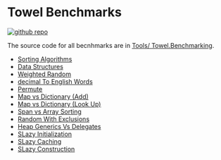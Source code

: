 # Towel Benchmarks

<a href="https://github.com/ZacharyPatten/Towel" alt="Github Repository"><img alt="github repo" src="https://img.shields.io/badge/github-repo-black?logo=github&amp;style=flat" title="Go To Github Repo" alt="Github Repository"></a>

The source code for all becnhmarks are in [Tools/ Towel.Benchmarking](https://github.com/ZacharyPatten/Towel/tree/main/Tools/Towel_Benchmarking).

- [Sorting Algorithms](SortBenchmarks.md)
- [Data Structures](DataStructuresBenchmarks.md)
- [Weighted Random](WeightedRandomBenchmarks.md)
- [decimal To English Words](ToEnglishWordsBenchmarks.md)
- [Permute](PermuteBenchmarks.md)
- [Map vs Dictionary (Add)](MapVsDictionaryAddBenchmarks.md)
- [Map vs Dictionary (Look Up)](MapVsDictionaryLookUpBenchmarks.md)
- [Span vs Array Sorting](SpanVsArraySortingBenchmarks.md)
- [Random With Exclusions](RandomWithExclusionsBenchmarks.md)
- [Heap Generics Vs Delegates](HeapGenericsVsDelegatesBenchmarks.md)
- [SLazy Initialization](SLazyInitializationBenchmarks.md)
- [SLazy Caching](SLazyCachingBenchmarks.md)
- [SLazy Construction](SLazyConstructionBenchmarks.md)
